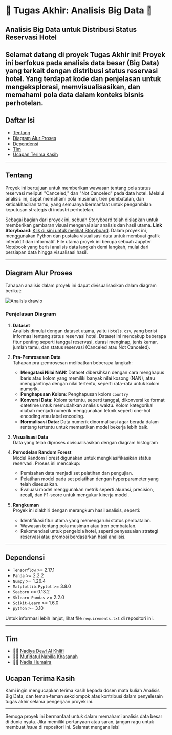 # 🤖 **Tugas Akhir: Analisis Big Data** 🤖

## Analisis Big Data untuk Distribusi Status Reservasi Hotel

Selamat datang di proyek Tugas Akhir ini! Proyek ini berfokus pada analisis data besar (Big Data) yang terkait dengan distribusi status reservasi hotel. Yang terdapat kode dan penjelasan untuk mengeksplorasi, memvisualisasikan, dan memahami pola data dalam konteks bisnis perhotelan.
---

## Daftar Isi
- [Tentang](#tentang)
- [Diagram Alur Proses](#diagram-alur-proses)
- [Dependensi](#dependensi)
- [Tim](#tim)
- [Ucapan Terima Kasih](#ucapan-terima-kasih)

---

## Tentang
Proyek ini bertujuan untuk memberikan wawasan tentang pola status reservasi meliputi "Canceled," dan "Not Canceled" pada data hotel. Melalui analisis ini, dapat memahami pola musiman, tren pembatalan, dan ketidakhadiran tamu, yang semuanya bermanfaat untuk pengambilan keputusan strategis di industri perhotelan.

Sebagai bagian dari proyek ini, sebuah Storyboard telah disiapkan untuk memberikan gambaran visual mengenai alur analisis dan hasil utama. **Link Storyboard**: [Klik di sini untuk melihat Storyboard](https://prezi.com/p/edit/gc0hoobcnzab/). Dalam proyek ini, menggunakan Python dan pustaka visualisasi data untuk membuat grafik interaktif dan informatif. File utama proyek ini berupa sebuah Jupyter Notebook yang berisi analisis data langkah demi langkah, mulai dari persiapan data hingga visualisasi hasil.

---

## Diagram Alur Proses
Tahapan analisis dalam proyek ini dapat divisualisasikan dalam diagram berikut:

![Analisis drawio](https://github.com/user-attachments/assets/b464487b-c17b-4da6-953c-fdf6f017ed0e)

### Penjelasan Diagram  

1. **Dataset**  
   Analisis dimulai dengan dataset utama, yaitu `Hotels.csv`, yang berisi informasi tentang status reservasi hotel. Dataset ini mencakup beberapa fitur penting seperti tanggal reservasi, durasi menginap, jenis kamar, jumlah tamu, dan status reservasi (Canceled atau Not Canceled).  

2. **Pra-Pemrosesan Data**  
   Tahapan pra-pemrosesan melibatkan beberapa langkah:  
   - **Mengatasi Nilai NAN:** Dataset dibersihkan dengan cara menghapus baris atau kolom yang memiliki banyak nilai kosong (NAN), atau menggantinya dengan nilai tertentu, seperti rata-rata untuk kolom numerik.
   - **Penghapusan Kolom**: Penghapusan kolom `country` 
   - **Konversi Data:** Kolom tertentu, seperti tanggal, dikonversi ke format datetime untuk memudahkan analisis waktu. Kolom kategorikal diubah menjadi numerik menggunakan teknik seperti one-hot encoding atau label encoding.  
   - **Normalisasi Data:** Data numerik dinormalisasi agar berada dalam rentang tertentu untuk memastikan model bekerja lebih baik.  

3. **Visualisasi Data**  
   Data yang telah diproses divisualisasikan dengan diagram histogram 

4. **Pemodelan Random Forest**  
   Model Random Forest digunakan untuk mengklasifikasikan status reservasi. Proses ini mencakup:  
   - Pemisahan data menjadi set pelatihan dan pengujian.  
   - Pelatihan model pada set pelatihan dengan hyperparameter yang telah disesuaikan.  
   - Evaluasi model menggunakan metrik seperti akurasi, precision, recall, dan F1-score untuk mengukur kinerja model.  

5. **Rangkuman**  
   Proyek ini diakhiri dengan merangkum hasil analisis, seperti:  
   - Identifikasi fitur utama yang memengaruhi status pembatalan.  
   - Wawasan tentang pola musiman atau tren pembatalan.  
   - Rekomendasi untuk pengelola hotel, seperti penyesuaian strategi reservasi atau promosi berdasarkan hasil analisis.
      
---

## Dependensi
- `Tensorflow` >= 2.17.1
- `Panda` >= 2.2.2
- `Numpy` >= 1.26.4
- `Matplotlib.Pyplot` >= 3.8.0
- `Seaborn` >= 0.13.2
- `Sklearn Pandas` >= 2.2.0
- `Scikit-Learn` >= 1.6.0
- `python` >= 3.10 

Untuk informasi lebih lanjut, lihat file `requirements.txt` di repositori ini.

---

## Tim
- 👨‍💻 [Nadiya Dewi Al Khlifi](https://github.com/Nadiyaal)
- 👨‍💻 [Mufidatul Nabilla Khasanah](https://github.com/Nadiyaal)
- 👨‍💻 [Nadia Humaira](https://github.com/Nadiyaal)

## Ucapan Terima Kasih
Kami ingin mengucapkan terima kasih kepada dosen mata kuliah Analisis Big Data, dan teman-teman sekolompok atas kontribusi dalam penyelesain tugas akhir selama pengerjaan proyek ini.

---

Semoga proyek ini bermanfaat untuk dalam memahami analisis data besar di dunia nyata. Jika memiliki pertanyaan atau saran, jangan ragu untuk membuat *issue* di repositori ini. Selamat menganalisis!

